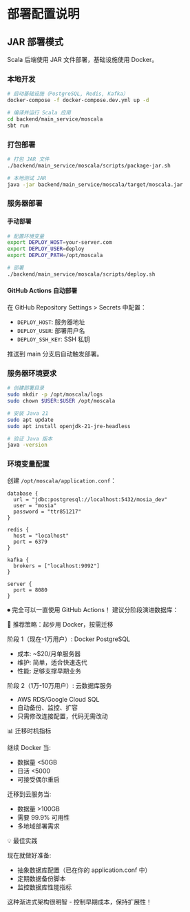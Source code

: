 # 部署配置说明

## JAR 部署模式

Scala 后端使用 JAR 文件部署，基础设施使用 Docker。

### 本地开发

```bash
# 启动基础设施（PostgreSQL, Redis, Kafka）
docker-compose -f docker-compose.dev.yml up -d

# 编译并运行 Scala 应用
cd backend/main_service/moscala
sbt run
```

### 打包部署

```bash
# 打包 JAR 文件
./backend/main_service/moscala/scripts/package-jar.sh

# 本地测试 JAR
java -jar backend/main_service/moscala/target/moscala.jar
```

### 服务器部署

#### 手动部署

```bash
# 配置环境变量
export DEPLOY_HOST=your-server.com
export DEPLOY_USER=deploy
export DEPLOY_PATH=/opt/moscala

# 部署
./backend/main_service/moscala/scripts/deploy.sh
```

#### GitHub Actions 自动部署

在 GitHub Repository Settings > Secrets 中配置：

- `DEPLOY_HOST`: 服务器地址
- `DEPLOY_USER`: 部署用户名  
- `DEPLOY_SSH_KEY`: SSH 私钥

推送到 main 分支后自动触发部署。

### 服务器环境要求

```bash
# 创建部署目录
sudo mkdir -p /opt/moscala/logs
sudo chown $USER:$USER /opt/moscala

# 安装 Java 21
sudo apt update
sudo apt install openjdk-21-jre-headless

# 验证 Java 版本
java -version
```

### 环境变量配置

创建 `/opt/moscala/application.conf`：

```hocon
database {
  url = "jdbc:postgresql://localhost:5432/mosia_dev"
  user = "mosia"
  password = "ttr851217"
}

redis {
  host = "localhost"
  port = 6379
}

kafka {
  brokers = ["localhost:9092"]
}

server {
  port = 8080
}
```

⏺ 完全可以一直使用 GitHub Actions！ 建议分阶段演进数据库：

  🎯 推荐策略：起步用 Docker，按需迁移

  阶段 1（现在-1万用户）: Docker PostgreSQL
  - 成本: ~$20/月单服务器
  - 维护: 简单，适合快速迭代
  - 性能: 足够支撑早期业务

  阶段 2（1万-10万用户）: 云数据库服务
  - AWS RDS/Google Cloud SQL
  - 自动备份、监控、扩容
  - 只需修改连接配置，代码无需改动

  📊 迁移时机指标

  继续 Docker 当:
  - 数据量 <50GB
  - 日活 <5000
  - 可接受偶尔重启

  迁移到云服务当:
  - 数据量 >100GB
  - 需要 99.9% 可用性
  - 多地域部署需求

  💡 最佳实践

  现在就做好准备:
  - 抽象数据库配置（已在你的 application.conf 中）
  - 定期数据备份脚本
  - 监控数据库性能指标

  这种渐进式架构很明智 - 控制早期成本，保持扩展性！